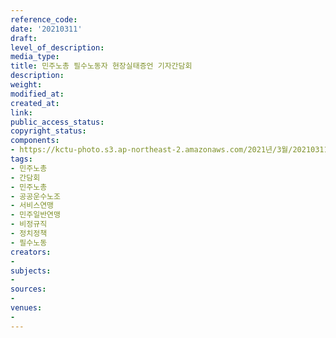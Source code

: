```yaml
---
reference_code: 
date: '20210311'
draft: 
level_of_description: 
media_type: 
title: 민주노총 필수노동자 현장실태증언 기자간담회
description: 
weight: 
modified_at: 
created_at: 
link: 
public_access_status: 
copyright_status: 
components:
- https://kctu-photo.s3.ap-northeast-2.amazonaws.com/2021년/3월/20210311-민주노총+필수노동자+현장실태증언+기자간담회_민주노총_간담회_민주노총_공공운수노조_서비스연맹_민주일반연맹_비정규직_정치정책_필수노동/_1DX4517.jpg
tags:
- 민주노총
- 간담회
- 민주노총
- 공공운수노조
- 서비스연맹
- 민주일반연맹
- 비정규직
- 정치정책
- 필수노동
creators:
- 
subjects:
- 
sources:
- 
venues:
- 
---
```

